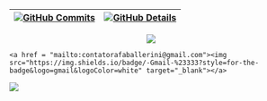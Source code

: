   
 | [![GitHub Commits](http://github-profile-summary-cards.vercel.app/api/cards/productive-time?username=brunoScholze&theme=dracula&utcOffset=-3)](https://github.com/vn7n24fzkq/github-profile-summary-cards) | [![GitHub Details](http://github-profile-summary-cards.vercel.app/api/cards/profile-details?username=brunoScholze&theme=dracula)](https://github.com/vn7n24fzkq/github-profile-summary-cards) |  
 | ----------- | ----------- |

 
  <div align="center" >
<a href="https://skillicons.dev"   >
  <img src="https://skillicons.dev/icons?i=git,vscode,angular,javascript,typescript,androidstudio,css,html,react,java,spring,next,azure,sass,nodejs,docker,figma,github,postman,npm,bootstrap,mongodb,postgres,discord,linkedin,instagram" />
</a>
  <br />

  </div>

    <a href = "mailto:contatorafaballerini@gmail.com"><img src="https://img.shields.io/badge/-Gmail-%23333?style=for-the-badge&logo=gmail&logoColor=white" target="_blank"></a>
  <a href="https://www.linkedin.com/in/rafaella-ballerini-45875016a" target="_blank"><img src="https://img.shields.io/badge/-LinkedIn-%230077B5?style=for-the-badge&logo=linkedin&logoColor=white" target="_blank"></a> 

 
  
 






 
  
  

  
